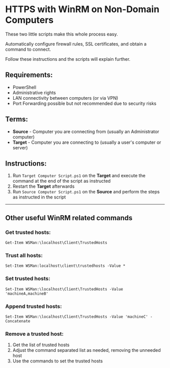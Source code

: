 # **HTTPS with WinRM on Non-Domain Computers**
These two little scripts make this whole process easy.

Automatically configure firewall rules, SSL certificates, and obtain a command to connect.

Follow these instructions and the scripts will explain further.  

## Requirements:
- PowerShell
- Administrative rights
- LAN connectivity between computers (or via VPN)
- Port Forwarding possible but not recommended due to security risks

## Terms:
- **Source** - Computer you are connecting from (usually an Administrator computer)
- **Target** - Computer you are connecting to (usually a user's computer or server)

## Instructions:
 1. Run `Target Computer Script.ps1` on the **Target** and execute the command at the end of the script as instructed
 2. Restart the **Target** afterwards
 3. Run `Source Computer Script.ps1` on the **Source** and perform the steps as instructed in the script

---

## Other useful WinRM related commands

### Get trusted hosts:
`Get-Item WSMan:\localhost\Client\TrustedHosts`

### Trust all hosts:
`Set-Item WSMan:localhost\client\trustedhosts -Value *`

### Set trusted hosts:
`Set-Item WSMan:\localhost\Client\TrustedHosts -Value 'machineA,machineB'`

### Append trusted hosts:
`Set-Item WSMan:\localhost\Client\TrustedHosts -Value 'machineC' -Concatenate`

### Remove a trusted host:
1. Get the list of trusted hosts
2. Adjust the command separated list as needed, removing the unneeded host
3. Use the commands to set the trusted hosts